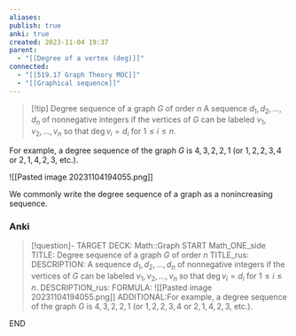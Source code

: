 ```yaml
---
aliases: 
publish: true
anki: true
created: 2023-11-04 19:37
parent:
  - "[[Degree of a vertex (deg)]]"
connected:
  - "[[519.17 Graph Theory MOC]]"
  - "[[Graphical sequence]]"
---
```


> [!tip] Degree sequence of a graph $G$ of order $n$ 
A sequence $d_1, d_2, . . . , d_n$ of nonnegative integers
if the vertices of $G$ can be labeled $v_1,v_2,...,v_n$ so that $\deg v_i = d_i$ for $1 ≤ i ≤ n$.

For example, a degree sequence of the graph $G$  is $4,3,2,2,1$ (or $1,2,2,3,4$ or $2,1,4,2,3$, etc.). 

![[Pasted image 20231104194055.png]]


We commonly write the degree sequence of a graph as a nonincreasing sequence.

### Anki
> [!question]-
TARGET DECK: Math::Graph
START
Math_ONE_side
TITLE: Degree sequence of a graph $G$ of order $n$ 
TITLE_rus: 
DESCRIPTION: A sequence $d_1, d_2, . . . , d_n$ of nonnegative integers
if the vertices of $G$ can be labeled $v_1,v_2,...,v_n$ so that $\deg v_i = d_i$ for $1 ≤ i ≤ n$.
DESCRIPTION_rus: 
FORMULA: ![[Pasted image 20231104194055.png]]
ADDITIONAL:For example, a degree sequence of the graph $G$  is $4,3,2,2,1$ (or $1,2,2,3,4$ or $2,1,4,2,3$, etc.). 
<!--ID: 1699131944477-->
END










